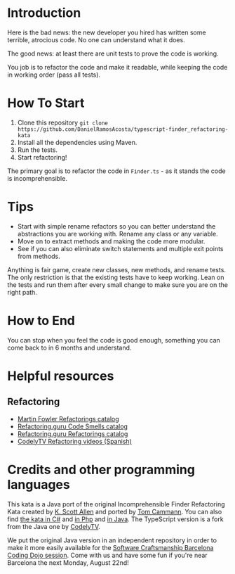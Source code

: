 # Introduction

Here is the bad news: the new developer you hired has written some terrible, atrocious code.
No one can understand what it does.

The good news: at least there are unit tests to prove the code is working.

You job is to refactor the code and make it readable, while keeping the code in working order (pass all tests).

# How To Start

1. Clone this repository `git clone https://github.com/DanielRamosAcosta/typescript-finder_refactoring-kata`
2. Install all the dependencies using Maven.
3. Run the tests.
4. Start refactoring!

The primary goal is to refactor the code in `Finder.ts` - as it stands the code is incomprehensible.

# Tips

- Start with simple rename refactors so you can better understand the abstractions you are working with. Rename any class or any variable.
- Move on to extract methods and making the code more modular.
- See if you can also eliminate switch statements and multiple exit points from methods.

Anything is fair game, create new classes, new methods, and rename tests.
The only restriction is that the existing tests have to keep working.
Lean on the tests and run them after every small change to make sure you are on the right path.

# How to End

You can stop when you feel the code is good enough, something you can come back to in 6 months and understand.

# Helpful resources

## Refactoring

- [Martin Fowler Refactorings catalog](http://refactoring.com/catalog/)
- [Refactoring.guru Code Smells catalog](https://refactoring.guru/smells/smells)
- [Refactoring.guru Refactorings catalog](https://refactoring.guru/catalog)
- [CodelyTV Refactoring videos (Spanish)](http://codely.tv/tag/refactoring/)

# Credits and other programming languages

This kata is a Java port of the original Incomprehensible Finder Refactoring Kata created by [K. Scott Allen](https://github.com/OdeToCode) and ported by [Tom Cammann](https://github.com/takac).
You can also find [the kata in C#](https://github.com/DoDevJutsu/incomprehensible-finder-refactoring-c-sharp) and [in Php](https://github.com/CodelyTV/incomprehensible-finder-refactoring-kata) and [in Java](https://github.com/CodelyTV/java-finder_refactoring-kata). The TypeScript version is a fork from the Java one by [CodelyTV](https://github.com/CodelyTV).

We put the original Java version in an independent repository in order to make it more easily available for the [Software Craftsmanship Barcelona Coding Dojo session](http://www.meetup.com/Barcelona-Software-Craftsmanship/events/233107734/).
Come with us and have some fun if you're near Barcelona the next Monday, August 22nd!
